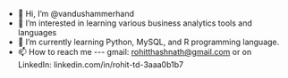 - 👋 Hi, I’m @vandushammerhand
- 👀 I’m interested in learning various business analytics tools and languages
- 🌱 I’m currently learning Python, MySQL, and R programming language.
- 📫 How to reach me --- gmail: rohitthashnath@gmail.com or on LinkedIn: linkedin.com/in/rohit-td-3aaa0b1b7

<!---
vandushammerhand/vandushammerhand is a ✨ special ✨ repository because its `README.md` (this file) appears on your GitHub profile.
You can click the Preview link to take a look at your changes.
--->
